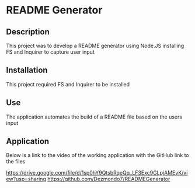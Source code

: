 # README Generator

## Description
This project was to develop a README generator using Node.JS installing FS and Inquirer to capture user input

## Installation
This project required FS and Inquirer to be installed

## Use
The application automates the build of a README file based on the users input

## Application 
 Below is a link to the video of the working application with the GitHub link to the files

 https://drive.google.com/file/d/1sp0hY9QtsbRqeQq_LF3Exc9GLpjAMEvK/view?usp=sharing
 https://github.com/Dezmondo7/READMEGenerator 
 
